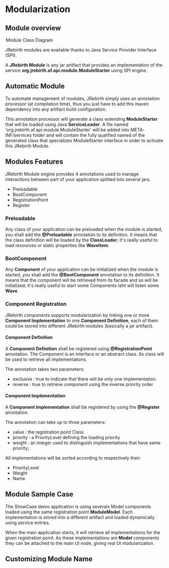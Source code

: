 Modularization
====================

Module overview
---------------------

<div class="uml">
	<a href="uml/Module.png" rel="lightbox" title="Module Class Diagram">
		<img class="redux" src="uml/Module.png" alt="" />
	</a>
	<legend>Module Class Diagram</legend>
</div>

JRebirth modules are available thanks to Java Service Provider Interface (SPI).

A __JRebirth Module__ is any jar artifact that provides an implementation of the service __org.jrebirth.af.api.module.ModuleStarter__ using SPI engine.


Automatic Module
----------------------

To automate management of modules, JRebirth simply uses an annotation processor (at compilation time), thus you just have to add this maven dependency into any artifact build configuration.

<!-- MACRO{include|source=../includes/Basic_Dependencies.xml|snippet=xp:/dependencies/dependency[4]|set-first-line=1}-->					

This annotation processor will generate a class extending **ModuleStarter** that will be loaded using Java **ServiceLoader**.
A file named 'org.jrebirth.af.api.module.ModuleStarter'  will be added into META-INF/services folder and will contain the fully qualified named of the generated class that specializes ModuleStarter interface in order to activate this JRebirth Module. 


Modules Features
----------------------

JRebirth Module engine provides 4 annotations used to manage interactions between part of your application splitted into several jars. 

* Preloadable
* BootComponent
* RegistrationPoint
* Register

###  Preloadable

Any class of your application can be preloaded when the module is started, you shall add the **@Preloadable** annotation to its definition.
It means that the class definition will be loaded by the **ClassLoader**; it's really useful to load resources or static properties like **WaveItem**.


### BootComponent

Any **Component** of your application can be initialized when the module is started, you shall add the **@BootComponent** annotation to its definition.
It means that the component will be retrieved from its facade and so will be initialized; it's really useful to start some Components taht will listen some **Wave**.


### Component Registration

JRebirth components supports modularization by linking one or more __Component Implementation__ to one __Component Definition__, each of them could be stored into different JRebirth modules (basically a jar artifact).

#### Component Definition

A __Component Definition__ shall be registered using **@RegistrationPoint** annotation.
The Component is an interface or an abstract class. Its class will be used to retrieve all implementations.

The annotation takes two parameters:

* exclusive : true to indicate that there will be only one implementation. 
* reverse : true to  retrieve component using the inverse priority order

<!-- MACRO {include|source=api/src/main/java/org/jrebirth/af/api/ui/ModuleModel.java|snippet=aj:ModuleModel|snippet-start-offset=1}-->

#### Component Implementation

A __Component Implementation__ shall be registered by using the **@Register** annotation.

The annotation can take up to three parameters:

* value : the registration point Class
* priority : a PriorityLevel defining the loading priority 
* weight : an integer used to distinguish implementations that have same priority;
    
All implementations will be sorted according to respectively their:

* PriorityLevel
* Weight
* Name

<!-- MACRO {include|source=showcase/fxml/src/main/java/org/jrebirth/af/showcase/fxml/ui/main/FXMLShowCaseModel.java|snippet=aj:FXMLShowCaseModel|snippet-start-offset=1}-->   
    
Module Sample Case
---------------------

The ShowCase demo application is using severals Model components loaded using the same registration point **ModuleModel**.
Each implementation is stored into a different artifact and loaded dynamically using service entries.

When the main application starts, it will retrieve all implementations for the given registration point. As these implementations are **Model** components they can be attached to the main UI node, giving real UI modularization.

<!-- MACRO {include|source=showcase/demo/src/main/java/org/jrebirth/af/showcase/demo/ui/MainModel.java|snippet=aj:MainModel}-->
    
Customizing Module Name
---------------------